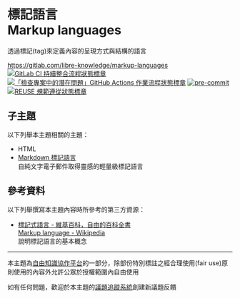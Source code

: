 # 標記語言<br>Markup languages

透過標記(tag)來定義內容的呈現方式與結構的語言

<https://gitlab.com/libre-knowledge/markup-languages>  
[![GitLab CI 持續整合流程狀態標章](https://gitlab.com/libre-knowledge/markup-languages/badges/main/pipeline.svg?ignore_skipped=true "點擊查看 GitLab CI 持續整合流程的運行狀態")](https://gitlab.com/libre-knowledge/markup-languages/-/commits/main) [![「檢查專案中的潛在問題」GitHub Actions 作業流程狀態標章](https://github.com/libre-knowledge/markup-languages/actions/workflows/check-potential-problems.yml/badge.svg "本專案使用 GitHub Actions 自動化檢查專案中的潛在問題")](https://github.com/libre-knowledge/markup-languages/actions/workflows/check-potential-problems.yml) [![pre-commit](https://img.shields.io/badge/pre--commit-enabled-brightgreen?logo=pre-commit&logoColor=white "本專案使用 pre-commit 檢查專案中的潛在問題")](https://github.com/pre-commit/pre-commit) [![REUSE 規範遵從狀態標章](https://api.reuse.software/badge/gitlab.com/libre-knowledge/markup-languages "本專案遵從 REUSE 規範降低軟體授權合規成本")](https://api.reuse.software/info/gitlab.com/libre-knowledge/markup-languages)

## 子主題

以下列舉本主題相關的主題：

* HTML
* [Markdown 標記語言](https://gitlab.com/libre-knowledge/markdown)  
  自純文字電子郵件取得靈感的輕量級標記語言

## 參考資料

以下列舉撰寫本主題內容時所參考的第三方資源：

* [標記式語言 - 維基百科，自由的百科全書](https://zh.wikipedia.org/zh-tw/%E7%BD%AE%E6%A0%87%E8%AF%AD%E8%A8%80)  
  [Markup language - Wikipedia](https://en.wikipedia.org/wiki/Markup_language)  
  說明標記語言的基本概念

---

本主題為[自由知識協作平台](https://gitlab.com/libre-knowledge/libre-knowledge)的一部分，除部份特別標註之經合理使用(fair use)原則使用的內容外允許公眾於授權範圍內自由使用

如有任何問題，歡迎於本主題的[議題追蹤系統](https://gitlab.com/libre-knowledge/markup-languages/-/issues)創建新議題反饋
